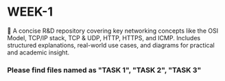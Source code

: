 # WEEK-1
📡 A concise R&amp;D repository covering key networking concepts like the OSI Model, TCP/IP stack, TCP &amp; UDP, HTTP, HTTPS, and ICMP.  Includes structured explanations, real-world use cases, and diagrams for practical and academic insight.

### Please find files named as "TASK 1", "TASK 2", "TASK 3"
